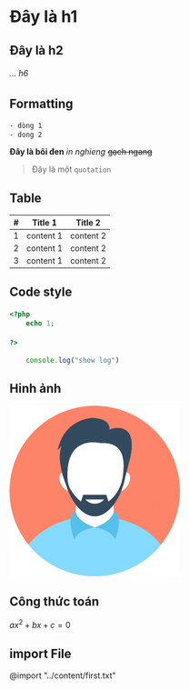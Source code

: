 # Đây là h1

## Đây là h2

###### ... h6

## Formatting

    - dòng 1
    - dong 2

**Đây là bôi đen**
_in nghieng_
~~gạch ngang~~

> Đây là một `quotation`

## Table

| #   | Title 1   | Title 2   |
| --- | --------- | --------- |
| 1   | content 1 | content 2 |
| 2   | content 1 | content 2 |
| 3   | content 1 | content 2 |

## Code style

```php
<?php
    echo 1;
    
?>
```

```js
    console.log("show log")
```

## Hinh ảnh 
![](/img/avatar.jpg)

## Công thức toán
$ax^2 +bx +c = 0$
## import File

@import "../content/first.txt"



